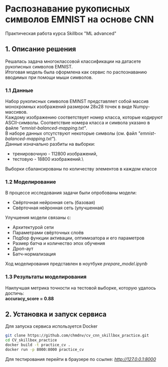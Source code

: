 # Распознавание рукописных символов EMNIST на основе CNN
Практическая работа курса Skillbox "ML advanced" 

## 1. Описание решения

Решалась задача многоклассовой классификации на датасете рукописных символов EMNIST.\
Итоговая модель была оформлена как сервис по распознаванию вводимых при помощи мыши символов.

### 1.1 Данные
Набор рукописных символов EMINST представляет собой массив монохромных изображений размером 28х28 точек в виде Numpy-массивов.\
Каждому изображению соответствует номер класса, которые кодируют ASCII-символы. Соответствие номера класса и символа указано в файле *"emnist-balanced-mapping.txt"*.\
В наборе данных отсутствуют некоторые символы (см. файл *"emnist-balanced-mapping.txt"*).\
Данные изначально разбиты на выборки:
* тренировочную - 112800 изображений,
* тестовую - 18800 изображений.\

Выборки сбалансированы по количеству элементов в каждом классе

### 1.2 Моделирование
В процессе исследования задачи были опробованы модели:
* Cвёрточная нейронная сеть (базовая)
* Cвёрточная нейронная сеть (улучшенная)
 
Улучшения модели связаны с:
* Архитектурой сети
* Параметрами свёрточных слоёв
* Подбор функции активации, оптимизатора и его параметров
* Размер батча и количество эпох обучения
* Дроп-аут
* Батч-нормализация

Ход моделирования представлен в ноутбуке *prepare_model.ipynb*


### 1.3 Результаты моделирования
Наилучшая метрика точности на тестовой выборке, которую удалось достичь:\
**accuracy_score = 0.88**


## 2. Установка и запуск сервиса

Для запуска сервиса используется Docker


```bash
git clone https://github.com/chmdnv/cv_cnn_skillbox_practice.git
cd CV_skillbox_practice
docker build -t practice_cv .
docker run -p 8000:8000 practice_cv
```

Для тестирования перейти в браузере по ссылке:
*http://127.0.0.1:8000*